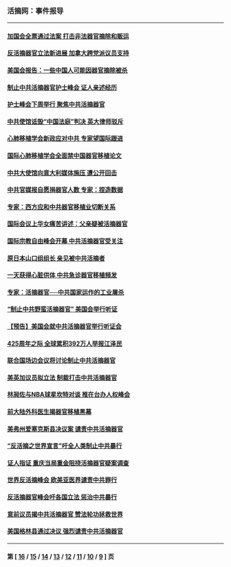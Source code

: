 ### 活摘网：事件报导
---
#### [加国会全票通过法案 打击非法器官摘除和贩运](../../pages/nf5877/n13884924.md?03290430) 
#### [反活摘器官立法新进展 加拿大跨党派议员支持](../../pages/nf5877/n13876061.md?03290430) 
#### [美国会报告：一些中国人可能因器官摘除被杀](../../pages/nf5877/n13867964.md?03290430) 
#### [制止中共活摘器官护士峰会 证人亲述经历](../../pages/nf5877/n13859007.md?03290430) 
#### [护士峰会下周举行 聚焦中共活摘器官](../../pages/nf5877/n13855418.md?03290430) 
#### [中共使馆诋毁“中国法庭”判决 英大律师驳斥](../../pages/nf5877/n13833945.md?03290430) 
#### [心肺移植学会新政应对中共 专家望国际跟进](../../pages/nf5877/n13829043.md?03290430) 
#### [国际心肺移植学会全面禁中国器官移植论文](../../pages/nf5877/n13827785.md?03290430) 
#### [中共大使馆向意大利媒体施压 遭公开回击](../../pages/nf5877/n13826038.md?03290430) 
#### [中共官媒报自愿捐器官人数 专家：捏造数据](../../pages/nf5877/n13814130.md?03290430) 
#### [专家：西方应和中共器官移植业切断关系](../../pages/nf5877/n13772828.md?03290430) 
#### [国际会议上华女痛苦讲述：父亲疑被活摘器官](../../pages/nf5877/n13771583.md?03290430) 
#### [国际宗教自由峰会开幕 中共活摘器官受关注](../../pages/nf5877/n13769995.md?03290430) 
#### [原日本山口组组长 亲见被中共活摘者](../../pages/nf5877/n13767360.md?03290430) 
#### [一天获得心脏供体 中共急诊器官移植频发](../../pages/nf5877/n13764689.md?03290430) 
#### [专家：活摘器官──中共国家运作的工业屠杀](../../pages/nf5877/n13761178.md?03290430) 
#### [“制止中共野蛮活摘器官” 美国会举行听证](../../pages/nf5877/n13735831.md?03290430) 
#### [【预告】美国会就中共活摘器官举行听证会](../../pages/nf5877/n13732843.md?03290430) 
#### [425周年之际 全球累积392万人举报江泽民](../../pages/nf5877/n13719232.md?03290430) 
#### [联合国场边会议将讨论制止中共活摘器官](../../pages/nf5877/n13656361.md?03290430) 
#### [美英加议员拟立法 制裁打击中共活摘器官](../../pages/nf5877/n13430251.md?03290430) 
#### [林昶佐与NBA球星坎特对谈 推在台办人权峰会](../../pages/nf5877/n13414467.md?03290430) 
#### [前大陆外科医生揭器官移植黑幕](../../pages/nf5877/n13401416.md?03290430) 
#### [美弗州爱塞克斯县决议案 谴责中共活摘器官](../../pages/nf5877/n13320919.md?03290430) 
#### [“反活摘之世界宣言”吁全人类制止中共暴行](../../pages/nf5877/n13259730.md?03290430) 
#### [证人指证 重庆当局重金阻挠活摘器官疑案调查](../../pages/nf5877/n13259127.md?03290430) 
#### [世界反活摘峰会 欧美亚医界谴责中共罪行](../../pages/nf5877/n13253550.md?03290430) 
#### [反活摘器官峰会吁各国立法 惩治中共暴行](../../pages/nf5877/n13245052.md?03290430) 
#### [意前议员揭中共活摘器官 赞法轮功拯救世界](../../pages/nf5877/n13203445.md?03290430) 
#### [美国格林县通过决议 强烈谴责中共活摘器官](../../pages/nf5877/n13119367.md?03290430) 

---
#### 第 [ [16](./16.md?03290430) / [15](./15.md?03290430) / [14](./14.md?03290430) / [13](./13.md?03290430) / [12](./12.md?03290430) / [11](./11.md?03290430) / [10](./10.md?03290430) / [9](./9.md?03290430) ] 页

